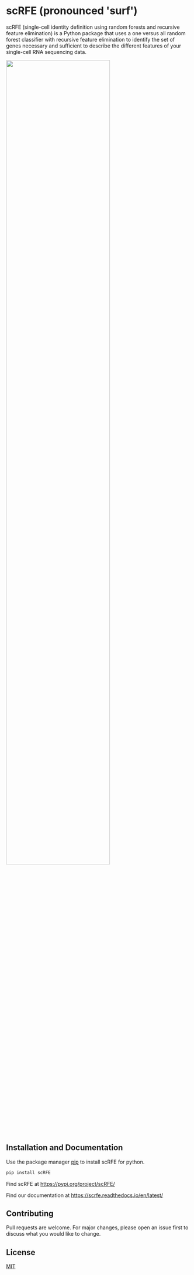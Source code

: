 # scRFE (pronounced 'surf')

scRFE (single-cell identity definition using random forests and recursive feature elimination) is a Python package that uses a one versus all random forest classifier with recursive feature elimination to identify the set of genes necessary and sufficient to describe the different features of your single-cell RNA sequencing data.

<img src="https://github.com/czbiohub/scRFE/blob/master/scRFEfig1V3green.png" width="75%" height="75%">


## Installation and Documentation
Use the package manager [pip](https://pip.pypa.io/en/stable/) to install scRFE for python.

```bash
pip install scRFE
```

Find scRFE at https://pypi.org/project/scRFE/

Find our documentation at https://scrfe.readthedocs.io/en/latest/

## Contributing
Pull requests are welcome. For major changes, please open an issue first to discuss what you would like to change.

## License
[MIT](https://choosealicense.com/licenses/mit/)
